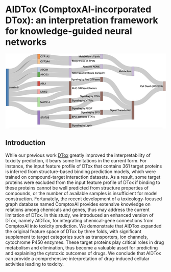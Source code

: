 # AIDTox (ComptoxAI-incorporated DTox): an interpretation framework for knowledge-guided neural networks

![AIDTox_showcase](plot/dasatinib.png) 

## Introduction 

While our previous work [DTox](https://github.com/EpistasisLab/DTox) greatly improved the interpretability of toxicity prediction, it bears some limitations in the current form. For instance, the input feature profile of DTox that contains 361 target proteins is inferred from structure-based binding prediction models, which were trained on compound-target interaction datasets. As a result, some target proteins were excluded from the input feature profile of DTox if binding to these proteins cannot be well predicted from structure properties of compounds, or the number of available samples is insufficient for model construction. Fortunately, the recent development of a toxicology-focused graph database named ComptoxAI provides extensive knowledge on relations among chemicals and genes, thus may address the current limitation of DTox. In this study, we introduced an enhanced version of DTox, namely AIDTox, for integrating chemical-gene connections from ComptoxAI into toxicity prediction. We demonstrate that AIDTox expanded the original feature space of DTox by three folds, with significant supplement to target categories such as transporters, ion channels, cytochrome P450 enzymes. These target proteins play critical roles in drug metabolism and elimination, thus become a valuable asset for predicting and explaining the cytotoxic outcomes of drugs. We conclude that AIDTox can provide a comprehensive interpretation of drug-induced cellular activities leading to toxicity. 
